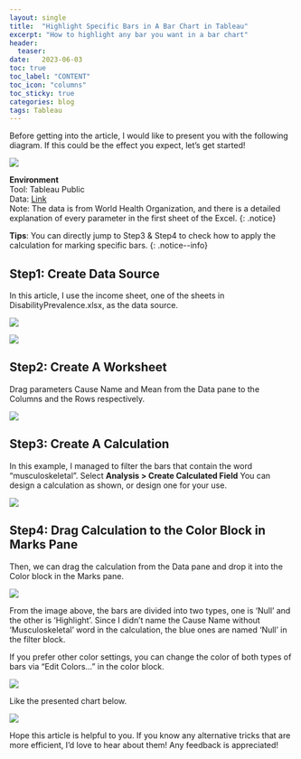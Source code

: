 ```yaml
---
layout: single
title:  "Highlight Specific Bars in A Bar Chart in Tableau"
excerpt: "How to highlight any bar you want in a bar chart"
header:
  teaser:
date:   2023-06-03
toc: true
toc_label: "CONTENT"
toc_icon: "columns"
toc_sticky: true
categories: blog
tags: Tableau
---
```


<!-- #pic: a0001-->

Before getting into the article, I would like to present you with the following diagram. If this could be the effect you expect, let’s get started!

![](https://live.staticflickr.com/65535/52954971940_03a5f1a3ea_h.jpg) 

**Environment**\
Tool: Tableau Public\
Data: [Link](https://github.com/elainechen7366/who_accessible/blob/master/WHO/Data/DisabilityPrevalence.xlsx)\
Note: The data is from World Health Organization, and there is a detailed explanation of every parameter in the first sheet of the Excel.
{: .notice}

**Tips**: You can directly jump to Step3 & Step4 to check how to apply the calculation for marking specific bars.
{: .notice--info}


## Step1: Create Data Source
In this article, I use the income sheet, one of the sheets in DisabilityPrevalence.xlsx, as the data source.

![](https://live.staticflickr.com/65535/52953994772_8050417ec4_h.jpg) 

![](https://live.staticflickr.com/65535/52953994802_bcb9df098e_h.jpg) 

## Step2: Create A Worksheet
Drag parameters Cause Name and Mean from the Data pane to the Columns and the Rows respectively.

![](https://live.staticflickr.com/65535/52955040118_74689b3249_h.jpg) 


## Step3: Create A Calculation
In this example, I managed to filter the bars that contain the word “musculoskeletal”.
Select **Analysis > Create Calculated Field**
You can design a calculation as shown, or design one for your use.

![](https://live.staticflickr.com/65535/52954971980_6f345cece0_h.jpg)

## Step4: Drag Calculation to the Color Block in Marks Pane
Then, we can drag the calculation from the Data pane and drop it into the Color block in the Marks pane.

![](https://live.staticflickr.com/65535/52953994807_fd90de18b8_h.jpg)

From the image above, the bars are divided into two types, one is ‘Null’ and the other is ‘Highlight’. Since I didn’t name the Cause Name without ‘Musculoskeletal’ word in the calculation, the blue ones are named ‘Null’ in the filter block.

If you prefer other color settings, you can change the color of both types of bars via “Edit Colors…” in the color block.

![](https://live.staticflickr.com/65535/52954971930_7b5a7975e6_h.jpg)

Like the presented chart below.

![](https://live.staticflickr.com/65535/52954971935_d59918be51_h.jpg)

Hope this article is helpful to you. If you know any alternative tricks that are more efficient, I’d love to hear about them! Any feedback is appreciated!

